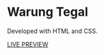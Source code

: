# Warung Tegal
Developed with HTML and CSS.

[LIVE PREVIEW](http://zidan970.github.io/warung-tegal)
